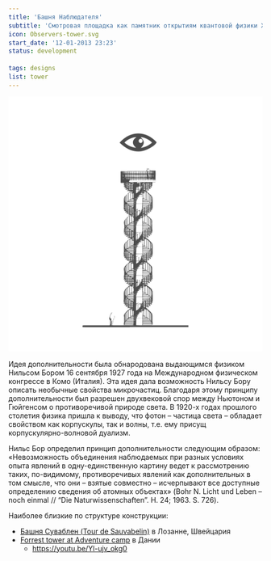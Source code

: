 ```yaml
---
title: 'Башня Наблюдателя'
subtitle: 'Смотровая площадка как памятник открытиям квантовой физики ХХ века, в частности открытию Н. Бором принципа дополнительности.'
icon: Observers-tower.svg
start_date: '12-01-2013 23:23'
status: development

tags: designs
list: tower
---
```


![](./Observers-tower.svg)

Идея дополнительности была обнародована выдающимся физиком Нильсом Бором 16 сентября 1927 года на Международном физическом конгрессе в Комо (Италия). Эта идея дала возможность Нильсу Бору описать необычные свойства микрочастиц. Благодаря этому принципу дополнительности был разрешен двухвековой спор между Ньютоном и Гюйгенсом о противоречивой природе света. В 1920-х годах прошлого столетия физика пришла к выводу, что фотон – частица света – обладает свойством как корпускулы, так и волны, т.е. ему присущ корпускулярно-волновой дуализм.

Нильс Бор определил принцип дополнительности следующим образом: «Невозможность объединения наблюдаемых при разных условиях опыта явлений в одну-единственную картину ведет к рассмотрению таких, по-видимому, противоречивых явлений как дополнительных в том смысле, что они – взятые совместно – исчерпывают все доступные определению сведения об атомных объектах» (Bohr N. Licht und Leben – noch einmal // “Die Naturwissenschaften”. H. 24; 1963. S. 726).

Наиболее близкие по структуре конструкции:
- [Башня Суваблен (Tour de Sauvabelin)](https://en.wikipedia.org/wiki/Tour_de_Sauvabelin) в Лозанне, Швейцария
- [Forrest tower at Adventure camp](https://www.visitdenmark.com/denmark/explore/forest-tower-camp-adventure-gdk1108133) в Дании
  - https://youtu.be/Yl-ujv_okg0